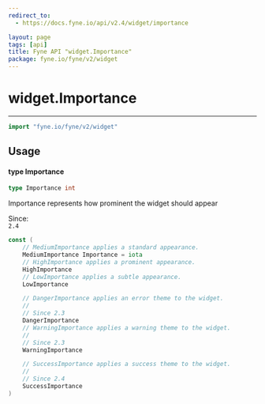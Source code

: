```yaml
---
redirect_to:
  - https://docs.fyne.io/api/v2.4/widget/importance

layout: page
tags: [api]
title: Fyne API "widget.Importance"
package: fyne.io/fyne/v2/widget
---
```

# widget.Importance
---

```go
import "fyne.io/fyne/v2/widget"
```

## Usage

#### type Importance

```go
type Importance int
```

Importance represents how prominent the widget should appear


<div class="since">Since: <code>
2.4</code></div>

```go
const (
	// MediumImportance applies a standard appearance.
	MediumImportance Importance = iota
	// HighImportance applies a prominent appearance.
	HighImportance
	// LowImportance applies a subtle appearance.
	LowImportance

	// DangerImportance applies an error theme to the widget.
	//
	// Since 2.3
	DangerImportance
	// WarningImportance applies a warning theme to the widget.
	//
	// Since 2.3
	WarningImportance

	// SuccessImportance applies a success theme to the widget.
	//
	// Since 2.4
	SuccessImportance
)
```
